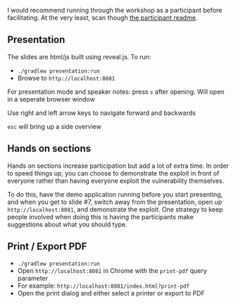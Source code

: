I would recommend running through the workshop as a
participant before facilitating. At the very least,
scan though [the participant readme](readme-participant.md).

## Presentation

The slides are html/js built using reveal.js. To run:

* `./gradlew presentation:run`
* Browse to `http://localhost:8081`

For presentation mode and speaker notes: press `s` after opening. Will open in a seperate browser window

Use right and left arrow keys to navigate forward and backwards

`esc` will bring up a side overview

## Hands on sections

Hands on sections increase participation but add a lot of extra time. In order
to speed things up, you can choose to demonstrate the exploit in front of
everyone rather than having everyone exploit the vulnerability themselves.

To do this, have the demo application running before you start presenting,
and when you get to slide #7, switch away from the presentation, open up
`http://localhost:8081`, and demonstrate the exploit. One strategy to keep
people involved when doing this is having the participants make suggestions
about what you should type.

## Print / Export PDF

* `./gradlew presentation:run`
* Open `http://localhost:8081` in Chrome with the `print-pdf` query parameter
* For example: `http://localhost:8081/index.html?print-pdf`
* Open the print dialog and either select a printer or export to PDF
